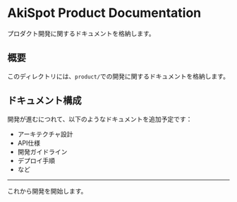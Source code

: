 # AkiSpot Product Documentation

プロダクト開発に関するドキュメントを格納します。

## 概要

このディレクトリには、`product/`での開発に関するドキュメントを格納します。

## ドキュメント構成

開発が進むにつれて、以下のようなドキュメントを追加予定です：

- アーキテクチャ設計
- API仕様
- 開発ガイドライン
- デプロイ手順
- など

---

これから開発を開始します。

